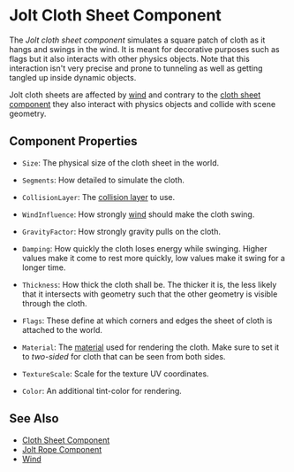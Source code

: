 # Jolt Cloth Sheet Component

The *Jolt cloth sheet component* simulates a square patch of cloth as it hangs and swings in the wind. It is meant for decorative purposes such as flags but it also interacts with other physics objects. Note that this interaction isn't very precise and prone to tunneling as well as getting tangled up inside dynamic objects.

Jolt cloth sheets are affected by [wind](wind.md) and contrary to the [cloth sheet component](cloth-sheet-component.md) they also interact with physics objects and collide with scene geometry.

## Component Properties

* `Size`: The physical size of the cloth sheet in the world.

* `Segments`: How detailed to simulate the cloth.

* `CollisionLayer`: The [collision layer](jolt-collision-layers.md) to use.

* `WindInfluence`: How strongly [wind](wind.md) should make the cloth swing.

* `GravityFactor`: How strongly gravity pulls on the cloth.

* `Damping`: How quickly the cloth loses energy while swinging. Higher values make it come to rest more quickly, low values make it swing for a longer time.

* `Thickness`: How thick the cloth shall be. The thicker it is, the less likely that it intersects with geometry such that the other geometry is visible through the cloth.

* `Flags`: These define at which corners and edges the sheet of cloth is attached to the world.

* `Material`: The [material](materials-overview.md) used for rendering the cloth. Make sure to set it to *two-sided* for cloth that can be seen from both sides.

* `TextureScale`: Scale for the texture UV coordinates.

* `Color`: An additional tint-color for rendering.

## See Also

* [Cloth Sheet Component](cloth-sheet-component.md)
* [Jolt Rope Component](jolt-rope-component.md)
* [Wind](wind.md)